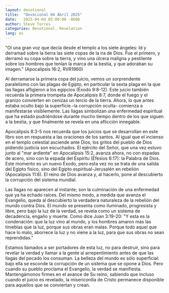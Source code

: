 ```yaml
---
layout: devotional
title:  "Devocional 04 Abril 2025"
date:   2025-04-04 05:00:00 -0600
author: Steve Torres
categories: Devotional, Revelation
lang: es
---
```


<div class="scripture">
  "Oí una gran voz que decía desde el templo a los siete ángeles: Id y derramad sobre la tierra las siete copas de la ira de Dios. Fue el primero, y derramó su copa sobre la tierra, y vino una úlcera maligna y pestilente sobre los hombres que tenían la marca de la bestia, y que adoraban su imagen." (Apocalipsis 16:2, RVR1960)
</div>

Al derramarse la primera copa del juicio, vemos un sorprendente paralelismo con las plagas de Egipto, en particular la sexta plaga en la que las llagas afligieron a los egipcios (Éxodo 9:8-12). Este juicio también recuerda la primera trompeta de Apocalipsis 8:7, donde el fuego y el granizo convierten en cenizas un tercio de la tierra. Ahora, lo que antes estaba oculto bajo la superficie -la corrupción oculta- comienza a manifestarse visiblemente. Las llagas simbolizan una enfermedad espiritual que ha estado pudriéndose durante mucho tiempo dentro de los que siguen a la bestia, y que finalmente se revela en una aflicción innegable.

Apocalipsis 8:3-5 nos recuerda que los juicios que se desarrollan en este libro son en respuesta a las oraciones de los santos. Al igual que el incienso en el templo celestial asciende ante Dios, los gritos del pueblo de Dios pidiendo justicia son escuchados. El ejército del Señor, que una vez estuvo junto al "mar ardiente" en Apocalipsis 15:2, avanza ahora, no con espadas de acero, sino con la espada del Espíritu (Efesios 6:17): la Palabra de Dios. Este momento es un nuevo Éxodo, pero esta vez no se trata de una salida del Egipto físico, sino del Egipto espiritual-Jerusalén en rebelión (Apocalipsis 11:8). El reino de Dios avanza y, al hacerlo, pone al descubierto la corrupción del sistema mundial.

Las llagas no aparecen al instante; son la culminación de una enfermedad que ya ha echado raíces. Del mismo modo, a medida que avanza el Evangelio, queda al descubierto la verdadera naturaleza de la rebelión del mundo contra Dios. El mundo se presenta como iluminado, progresista y libre, pero bajo la luz de la verdad, se revela como un sistema de decadencia, engaño y muerte. Como dice Juan 3:19-20: "Y esta es la condenación: que la luz vino al mundo, y los hombres amaron más las tinieblas que la luz, porque sus obras eran malas. Porque todo aquel que hace lo malo, aborrece la luz y no viene a la luz, para que sus obras no sean reprendidas."

Estamos llamados a ser portadores de esta luz, no para destruir, sino para revelar la verdad y llamar a la gente al arrepentimiento antes de que las llagas del pecado los consuman. La belleza del mundo es sólo superficial: bajo ella se esconde la corrupción de un sistema que se opone a Dios. Pero cuando su pueblo proclama el Evangelio, la verdad se manifiesta. Mantengámonos firmes en el avance de Su reino, sabiendo que incluso cuando el juicio es revelado, la misericordia de Cristo permanece disponible para aquellos que se conviertan y crean.
